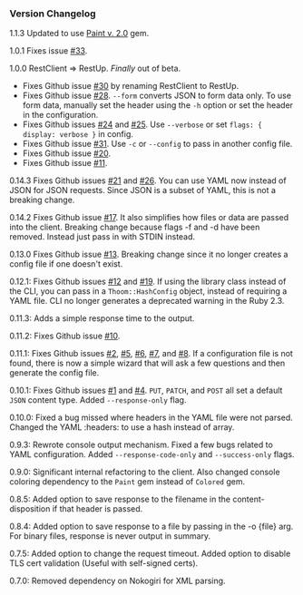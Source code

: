 ### Version Changelog
1.1.3 Updated to use [Paint v. 2.0](https://github.com/janlelis/paint) gem.

1.0.1 Fixes issue [#33](https://github.com/thoom/restclient/issues/33).

1.0.0 RestClient => RestUp. _Finally_ out of beta.
 - Fixes Github issue [#30](https://github.com/thoom/restclient/issues/30) by renaming RestClient to RestUp.
 - Fixes Github issue [#28](https://github.com/thoom/restclient/issues/28). `--form` converts JSON to form data only. 
   To use form data, manually set the header using the `-h` option or set the header in the configuration.
 - Fixes Github issues [#24](https://github.com/thoom/restclient/issues/24) and [#25](https://github.com/thoom/restclient/issues/25). Use `--verbose` or set `flags: { display: verbose }` in config.
 - Fixes Github issue [#31](https://github.com/thoom/restclient/issues/31). Use `-c` or `--config` to pass in another config file.
 - Fixes Github issue [#20](https://github.com/thoom/restclient/issues/20).
 - Fixes Github issue [#11](https://github.com/thoom/restclient/issues/11).


0.14.3 Fixes Github issues [#21](https://github.com/thoom/restclient/issues/21) and [#26](https://github.com/thoom/restclient/issues/26). 
You can use YAML now instead of JSON for JSON requests. Since JSON is a subset of YAML, this is not a breaking change.

0.14.2 Fixes Github issue [#17](https://github.com/thoom/restclient/issues/17). It also simplifies how files or data are passed into the client.
Breaking change because flags -f and -d have been removed. Instead just pass in with STDIN instead.

0.13.0 Fixes Github issue [#13](https://github.com/thoom/restclient/issues/13). 
Breaking change since it no longer creates a config file if one doesn't exist.

0.12.1: Fixes Github issues [#12](https://github.com/thoom/restclient/issues/12) and [#19](https://github.com/thoom/restclient/issues/19). 
If using the library class instead of the CLI, you can pass in a `Thoom::HashConfig` object,
instead of requiring a YAML file. CLI no longer generates a deprecated warning in the Ruby 2.3.

0.11.3: Adds a simple response time to the output.

0.11.2: Fixes Github issue [#10](https://github.com/thoom/restclient/issues/10).

0.11.1: Fixes Github issues [#2](https://github.com/thoom/restclient/issues/2), [#5](https://github.com/thoom/restclient/issues/5), [#6](https://github.com/thoom/restclient/issues/6), [#7](https://github.com/thoom/restclient/issues/7), and [#8](https://github.com/thoom/restclient/issues/8). If a configuration file is not found,
there is now a simple wizard that will ask a few questions and then generate the config file.

0.10.1: Fixes Github issues [#1](https://github.com/thoom/restclient/issues/1) and [#4](https://github.com/thoom/restclient/issues/4). `PUT`, `PATCH`, and `POST` all set a default `JSON` content type. Added `--response-only` flag.

0.10.0: Fixed a bug missed where headers in the YAML file were not parsed. Changed the YAML :headers: to use a hash instead of array.

0.9.3: Rewrote console output mechanism. Fixed a few bugs related to YAML configuration. Added `--response-code-only` and `--success-only` flags.

0.9.0: Significant internal refactoring to the client. Also changed console coloring dependency to the `Paint` gem instead of `Colored` gem.

0.8.5: Added option to save response to the filename in the content-disposition if that header is passed.

0.8.4: Added option to save response to a file by passing in the -o {file} arg. For binary files, response is never output in summary.

0.7.5: Added option to change the request timeout. Added option to disable TLS cert validation (Useful with self-signed certs).

0.7.0: Removed dependency on Nokogiri for XML parsing.
